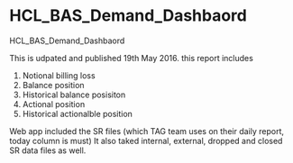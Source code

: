 # HCL_BAS_Demand_Dashbaord
HCL_BAS_Demand_Dashbaord

This is udpated and published 19th May 2016.
this report includes
1. Notional billing loss
2. Balance position
3. Historical balance posisiton
4. Actional position
5. Historical actionalble position

Web app included the SR files (which TAG team uses on their daily report, today column is must)
It also taked internal, external, dropped and closed SR data files as well.
